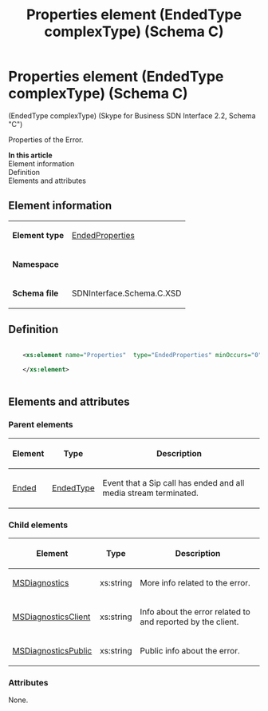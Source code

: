 ﻿---
title: Properties element (EndedType complexType) (Schema C)
description: Describes the Schema C iteration of the Properties element (EndedType complexType) and provides the element's definition, parent elements, and information.
TOCTitle: Properties element (EndedType complexType)
ms:assetid: f07e9f41-a11c-b61a-ef95-582df82f3f17
ms:mtpsurl: https://msdn.microsoft.com/library/Mt404814(v=office.16)
ms:contentKeyID: 68250726
ms.date: 08/24/2015
mtps_version: v=office.16
dev_langs:
- xml
---

# Properties element (EndedType complexType) (Schema C)

(EndedType complexType) (Skype for Business SDN Interface 2.2, Schema "C")

Properties of the Error.

**In this article**  
Element information  
Definition  
Elements and attributes  

## Element information

<table>
<colgroup>
<col />
<col />
</colgroup>
<tbody>
<tr class="odd">
<td><p><strong>Element type</strong></p></td>
<td><p><a href="endedproperties-complextype-skype-for-business-sdn-interface-2-2-schema-c.md">EndedProperties</a></p></td>
</tr>
<tr class="even">
<td><p><strong>Namespace</strong></p></td>
<td><p></p></td>
</tr>
<tr class="odd">
<td><p><strong>Schema file</strong></p></td>
<td><p>SDNInterface.Schema.C.XSD</p></td>
</tr>
</tbody>
</table>


## Definition

```xml

    <xs:element name="Properties"  type="EndedProperties" minOccurs="0">
    
    </xs:element>
  
```

## Elements and attributes

### Parent elements

<table>
<colgroup>
<col />
<col />
<col />
</colgroup>
<thead>
<tr class="header">
<th><p>Element</p></th>
<th><p>Type</p></th>
<th><p>Description</p></th>
</tr>
</thead>
<tbody>
<tr class="odd">
<td><p><a href="ended-element-messagetype-complextype-skype-for-business-sdn-interface-2-2-schema-c.md">Ended</a></p></td>
<td><p><a href="endedtype-complextype-skype-for-business-sdn-interface-2-2-schema-c.md">EndedType</a></p></td>
<td><p>Event that a Sip call has ended and all media stream terminated.</p></td>
</tr>
</tbody>
</table>


### Child elements

<table>
<colgroup>
<col />
<col />
<col />
</colgroup>
<thead>
<tr class="header">
<th><p>Element</p></th>
<th><p>Type</p></th>
<th><p>Description</p></th>
</tr>
</thead>
<tbody>
<tr class="odd">
<td><p><a href="msdiagnostics-element-endedproperties-complextype-skype-for-business-sdn-interface-2-2-schema-c.md">MSDiagnostics</a></p></td>
<td><p>xs:string</p></td>
<td><p>More info related to the error.</p></td>
</tr>
<tr class="even">
<td><p><a href="msdiagnosticsclient-element-endedproperties-complextype-skype-sdn-2-2-c.md">MSDiagnosticsClient</a></p></td>
<td><p>xs:string</p></td>
<td><p>Info about the error related to and reported by the client.</p></td>
</tr>
<tr class="odd">
<td><p><a href="msdiagnosticspublic-element-endedproperties-complextype-skype-sdn-2-2-c.md">MSDiagnosticsPublic</a></p></td>
<td><p>xs:string</p></td>
<td><p>Public info about the error.</p></td>
</tr>
</tbody>
</table>


### Attributes

None.

